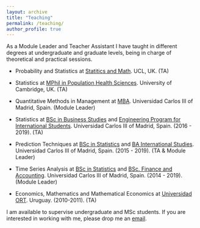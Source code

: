 ```yaml
---
layout: archive
title: "Teaching"
permalink: /teaching/
author_profile: true
---
```


As a Module Leader and Teacher Assistant I have taught in different degrees at undergraduate and graduate levels, being in charge of theoretical and practical sessions.

- Probability and Statistics at [Statitics and Math](https://www.ucl.ac.uk/statistics/current-students/modules-statistical-science-students-other-departments/stat0005-probability-and#:~:text=Module%20description,and%20methods%20in%20statistical%20estimation.). UCL, UK. (TA)

- Statistics at [MPhil in Population Health Sciences](https://www.phs.masters.cam.ac.uk/). University of Cambridge, UK. (TA)

- Quantitative Methods in Management at [MBA](https://www.uc3m.es/master/mba). Universidad Carlos III of Madrid, Spain. (Module Leader)

- Statistics at [BSc in Business Studies](https://www.uc3m.es/bachelor-degree/business-administration) and [Engineering Program for International Students](https://www.uc3m.es/studies/international-students/bachelors-degrees). Universidad Carlos III of Madrid, Spain. (2016 - 2019). (TA)

- Prediction Techniques at [BSc in Statistics](https://www.uc3m.es/bachelor-degree/statistics-business) and [BA International Studies](https://www.uc3m.es/bachelor-degree/international-studies). Universidad Carlos III of Madrid, Spain. (2015 - 2019). (TA & Module Leader)

- Time Series Analysis at [BSc in Statistics](https://www.uc3m.es/bachelor-degree/statistics-business) and [BSc. Finance and Accounting](https://www.uc3m.es/bachelor-degree/finance-accounting). Universidad Carlos III of Madrid, Spain. (2014 - 2019). (Module Leader)

- Economics, Mathematics and Mathematical Economics at [Universidad ORT](https://www.ort.edu.uy/). Uruguay. (2010-2011). (TA)

I am available to supervise undergraduate and MSc students. If you are interested in working with me, please drop me an [email](mailto:n.hernandez@ucl.ac.uk).
